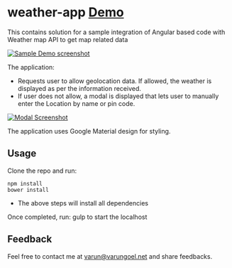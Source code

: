 # weather-app [Demo](weatherapp.varungoel.net)
This contains solution for a sample integration of Angular based code with Weather map API to get map related data

[![Sample Demo screenshot](http://varungoel.net/weather.png)](http://varungoel.net/weather.png)

The application:
- Requests user to allow geolocation data. If allowed, the weather is displayed as per the information received.
- If user does not allow, a modal is displayed that lets user to manually enter the Location by name or pin code.

[![Modal Screenshot](http://varungoel.net/modal.png)](http://varungoel.net/modal.png)

The application uses Google Material design for styling.

## Usage

Clone the repo and run:
```
npm install
bower install
```

- The above steps will install all dependencies

Once completed, run: gulp to start the localhost

## Feedback
Feel free to contact me at varun@varungoel.net and share feedbacks.
